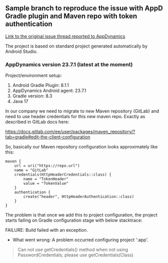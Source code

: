 ## Sample branch to reproduce the issue with AppD Gradle plugin and Maven repo with token authentication

[Link to the original issue thread reported to AppDynamics](https://help.appdynamics.com/hc/en-us/requests/374512)

The project is based on standard project generated automatically by Android Studio.

### AppDynamics version 23.7.1 (latest at the moment)

Project/environment setup:
1. Android Gradle Plugin: 8.1.1
2. AppDynamics Android agent: 23.7.1
3. Gradle version: 8.3
3. Java 17

In our company we need to migrate to new Maven repository (GitLab) and need to use header credentials for this new maven repo. Exactly as described in GitLab docs here:

https://docs.gitlab.com/ee/user/packages/maven_repository/?tab=gradle#edit-the-client-configuration

So, basically our Maven repository configuration looks approximately like this:

```
maven {
    url = uri("https://repo.url")
    name = "GitLab"
    credentials(HttpHeaderCredentials::class) {
        name = "TokenHeader"
        value = "TokenValue"
    }
    authentication {
        create("header", HttpHeaderAuthentication::class)
    }
}
```

The problem is that once we add this to project configuration, the project starts failing on Gradle configuration stage with below stacktrace:

FAILURE: Build failed with an exception.

* What went wrong:
  A problem occurred configuring project ':app'.
> Can not use getCredentials() method when not using PasswordCredentials; please use getCredentials(Class)